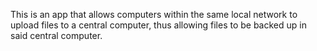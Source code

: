 This is an app that allows computers within the same local network to upload files to a central computer, thus allowing files to be backed up in said central computer.

